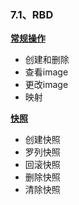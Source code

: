 ### 7.1、RBD

[**常规操作**](7-1-1.md)

- 创建和删除
- 查看image
- 更改image
- 映射

[**快照**](7-1-2.md)

- 创建快照
- 罗列快照
- 回滚快照
- 删除快照
- 清除快照

